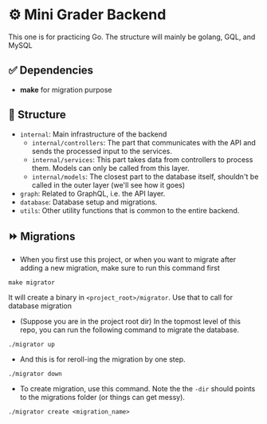 # ⚙️ Mini Grader Backend
This one is for practicing Go. The structure will mainly be golang, GQL, and MySQL

## ✅ Dependencies
* **make** for migration purpose

## 📂 Structure
* `internal`: Main infrastructure of the backend
    * `internal/controllers`: The part that communicates with the API and sends the processed input to the services.
    * `internal/services`: This part takes data from controllers to process them. Models can only be called from this layer.
    * `internal/models`: The closest part to the database itself, shouldn't be called in the outer layer (we'll see how it goes)
* `graph`: Related to GraphQL, i.e. the API layer.
* `database`: Database setup and migrations.
* `utils`: Other utility functions that is common to the entire backend.

## ⏩ Migrations
* When you first use this project, or when you want to migrate after adding a new migration, make sure to run this command first
```
make migrator
```
It will create a binary in `<project_root>/migrator`. Use that to call for database migration

* (Suppose you are in the project root dir) In the topmost level of this repo, you can run the following command to migrate the database.
```
./migrator up
```
* And this is for reroll-ing the migration by one step.
```
./migrator down
```
* To create migration, use this command. Note the the `-dir` should points to the migrations folder (or things can get messy).
```
./migrator create <migration_name>
```
